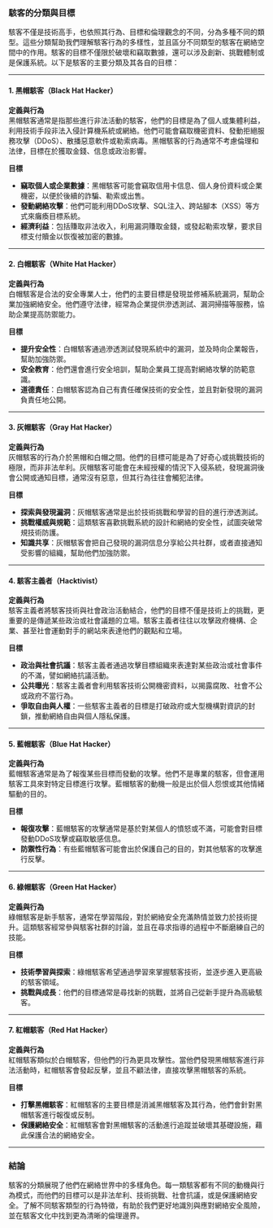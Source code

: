 ### **駭客的分類與目標**

駭客不僅是技術高手，也依照其行為、目標和倫理觀念的不同，分為多種不同的類型。這些分類幫助我們理解駭客行為的多樣性，並且區分不同類型的駭客在網絡空間中的作用。駭客的目標不僅限於破壞和竊取數據，還可以涉及創新、挑戰體制或是保護系統。以下是駭客的主要分類及其各自的目標：

---

#### **1. 黑帽駭客（Black Hat Hacker）**

**定義與行為**  
黑帽駭客通常是指那些進行非法活動的駭客，他們的目標是為了個人或集體利益，利用技術手段非法入侵計算機系統或網絡。他們可能會竊取機密資料、發動拒絕服務攻擊（DDoS）、散播惡意軟件或勒索病毒。黑帽駭客的行為通常不考慮倫理和法律，目標在於獲取金錢、信息或政治影響。

**目標**  
- **竊取個人或企業數據**：黑帽駭客可能會竊取信用卡信息、個人身份資料或企業機密，以便於後續的詐騙、勒索或出售。
- **發動網絡攻擊**：他們可能利用DDoS攻擊、SQL注入、跨站腳本（XSS）等方式來癱瘓目標系統。
- **經濟利益**：包括賺取非法收入，利用漏洞賺取金錢，或發起勒索攻擊，要求目標支付贖金以恢復被加密的數據。

---

#### **2. 白帽駭客（White Hat Hacker）**

**定義與行為**  
白帽駭客是合法的安全專業人士，他們的主要目標是發現並修補系統漏洞，幫助企業加強網絡安全。他們遵守法律，經常為企業提供滲透測試、漏洞掃描等服務，協助企業提高防禦能力。

**目標**  
- **提升安全性**：白帽駭客通過滲透測試發現系統中的漏洞，並及時向企業報告，幫助加強防禦。
- **安全教育**：他們還會進行安全培訓，幫助企業員工提高對網絡攻擊的防範意識。
- **道德責任**：白帽駭客認為自己有責任確保技術的安全性，並且對新發現的漏洞負責任地公開。

---

#### **3. 灰帽駭客（Gray Hat Hacker）**

**定義與行為**  
灰帽駭客的行為介於黑帽和白帽之間。他們的目標可能是為了好奇心或挑戰技術的極限，而非非法牟利。灰帽駭客可能會在未經授權的情況下入侵系統，發現漏洞後會公開或通知目標，通常沒有惡意，但其行為往往會觸犯法律。

**目標**  
- **探索與發現漏洞**：灰帽駭客通常是出於技術挑戰和學習的目的進行滲透測試。
- **挑戰權威與規範**：這類駭客喜歡挑戰系統的設計和網絡的安全性，試圖突破常規技術防護。
- **知識共享**：灰帽駭客會把自己發現的漏洞信息分享給公共社群，或者直接通知受影響的組織，幫助他們加強防禦。

---

#### **4. 駭客主義者（Hacktivist）**

**定義與行為**  
駭客主義者將駭客技術與社會政治活動結合，他們的目標不僅是技術上的挑戰，更重要的是傳遞某些政治或社會議題的立場。駭客主義者往往以攻擊政府機構、企業、甚至社會運動對手的網站來表達他們的觀點和立場。

**目標**  
- **政治與社會抗議**：駭客主義者通過攻擊目標組織來表達對某些政治或社會事件的不滿，譬如網絡抗議活動。
- **公共曝光**：駭客主義者會利用駭客技術公開機密資料，以揭露腐敗、社會不公或政府不當行為。
- **爭取自由與人權**：一些駭客主義者的目標是打破政府或大型機構對資訊的封鎖，推動網絡自由與個人隱私保護。

---

#### **5. 藍帽駭客（Blue Hat Hacker）**

**定義與行為**  
藍帽駭客通常是為了報復某些目標而發動的攻擊。他們不是專業的駭客，但會運用駭客工具來對特定目標進行攻擊。藍帽駭客的動機一般是出於個人怨恨或其他情緒驅動的目的。

**目標**  
- **報復攻擊**：藍帽駭客的攻擊通常是基於對某個人的憤怒或不滿，可能會對目標發動DDoS攻擊或竊取敏感信息。
- **防禦性行為**：有些藍帽駭客可能會出於保護自己的目的，對其他駭客的攻擊進行反擊。

---

#### **6. 綠帽駭客（Green Hat Hacker）**

**定義與行為**  
綠帽駭客是新手駭客，通常在學習階段，對於網絡安全充滿熱情並致力於技術提升。這類駭客經常參與駭客社群的討論，並且在尋求指導的過程中不斷磨練自己的技能。

**目標**  
- **技術學習與探索**：綠帽駭客希望通過學習來掌握駭客技術，並逐步進入更高級的駭客領域。
- **挑戰與成長**：他們的目標通常是尋找新的挑戰，並將自己從新手提升為高級駭客。

---

#### **7. 紅帽駭客（Red Hat Hacker）**

**定義與行為**  
紅帽駭客類似於白帽駭客，但他們的行為更具攻擊性。當他們發現黑帽駭客進行非法活動時，紅帽駭客會發起反擊，並且不顧法律，直接攻擊黑帽駭客的系統。

**目標**  
- **打擊黑帽駭客**：紅帽駭客的主要目標是消滅黑帽駭客及其行為，他們會針對黑帽駭客進行報復或反制。
- **保護網絡安全**：紅帽駭客會對黑帽駭客的活動進行追蹤並破壞其基礎設施，藉此保護合法的網絡安全。

---

### **結論**

駭客的分類展現了他們在網絡世界中的多樣角色。每一類駭客都有不同的動機與行為模式，而他們的目標可以是非法牟利、技術挑戰、社會抗議，或是保護網絡安全。了解不同駭客類型的行為特徵，有助於我們更好地識別與應對網絡安全風險，並在駭客文化中找到更為清晰的倫理邊界。